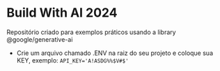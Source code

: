 # Build With AI 2024
Repositório criado para exemplos práticos usando a library @google/generative-ai

* Crie um arquivo chamado .ENV na raiz do seu projeto e coloque sua KEY, exemplo: 
 ```API_KEY='A!ASDG%%$V#$'```
